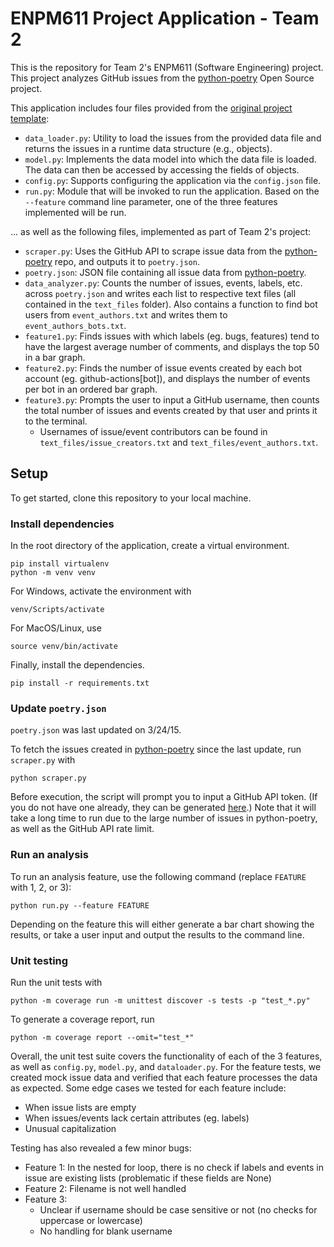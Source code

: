 # ENPM611 Project Application - Team 2

This is the repository for Team 2's ENPM611 (Software Engineering) project. This project analyzes GitHub issues from the [python-poetry](https://github.com/python-poetry/poetry/issues) Open Source project.

This application includes four files provided from the [original project template](https://github.com/enpm611/project-application-template):

- `data_loader.py`: Utility to load the issues from the provided data file and returns the issues in a runtime data structure (e.g., objects).
- `model.py`: Implements the data model into which the data file is loaded. The data can then be accessed by accessing the fields of objects.
- `config.py`: Supports configuring the application via the `config.json` file. 
- `run.py`: Module that will be invoked to run the application. Based on the `--feature` command line parameter, one of the three features implemented will be run.

... as well as the following files, implemented as part of Team 2's project:

- `scraper.py`: Uses the GitHub API to scrape issue data from the [python-poetry](https://github.com/python-poetry/poetry/issues) repo, and outputs it to `poetry.json`.
- `poetry.json`: JSON file containing all issue data from [python-poetry](https://github.com/python-poetry/poetry/issues).
- `data_analyzer.py`: Counts the number of issues, events, labels, etc. across `poetry.json` and writes each list to respective text files (all contained in the `text_files` folder). Also contains a function to find bot users from `event_authors.txt` and writes them to `event_authors_bots.txt`.
- `feature1.py`: Finds issues with which labels (eg. bugs, features) tend to have the largest average number of comments, and displays the top 50 in a bar graph.
- `feature2.py`: Finds the number of issue events created by each bot account (eg. github-actions\[bot\]), and displays the number of events per bot in an ordered bar graph.
- `feature3.py`: Prompts the user to input a GitHub username, then counts the total number of issues and events created by that user and prints it to the terminal. 
  - Usernames of issue/event contributors can be found in `text_files/issue_creators.txt` and `text_files/event_authors.txt`.


## Setup

To get started, clone this repository to your local machine.


### Install dependencies

In the root directory of the application, create a virtual environment.
```
pip install virtualenv
python -m venv venv
```

For Windows, activate the environment with 
```
venv/Scripts/activate
```

For MacOS/Linux, use 
```
source venv/bin/activate
```

Finally, install the dependencies.
```
pip install -r requirements.txt
```


### Update `poetry.json`

`poetry.json` was last updated on 3/24/15.

To fetch the issues created in [python-poetry](https://github.com/python-poetry/poetry/issues) since the last update, run `scraper.py` with
```
python scraper.py
```

Before execution, the script will prompt you to input a GitHub API token. (If you do not have one already, they can be generated [here](https://github.com/settings/tokens).) Note that it will take a long time to run due to the large number of issues in python-poetry, as well as the GitHub API rate limit.


### Run an analysis

To run an analysis feature, use the following command (replace `FEATURE` with 1, 2, or 3):

```
python run.py --feature FEATURE
```

Depending on the feature this will either generate a bar chart showing the results, or take a user input and output the results to the command line.

### Unit testing

Run the unit tests with
```
python -m coverage run -m unittest discover -s tests -p "test_*.py"
```

To generate a coverage report, run
```
python -m coverage report --omit="test_*"
```

Overall, the unit test suite covers the functionality of each of the 3 features, as well as `config.py`, `model.py`, and `dataloader.py`. For the feature tests, we created mock issue data and verified that each feature processes the data as expected. Some edge cases we tested for each feature include:
- When issue lists are empty
- When issues/events lack certain attributes (eg. labels)
- Unusual capitalization

Testing has also revealed a few minor bugs:
- Feature 1: In the nested for loop, there is no check if labels and events in issue are existing lists (problematic if these fields are None)
- Feature 2: Filename is not well handled 
- Feature 3: 
  - Unclear if username should be case sensitive or not (no checks for uppercase or lowercase)
  - No handling for blank username